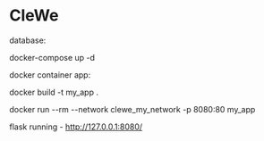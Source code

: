 # CleWe
database:

docker-compose up -d

docker container app:

docker build -t my_app .

docker run --rm --network clewe_my_network -p 8080:80 my_app

flask running - http://127.0.0.1:8080/